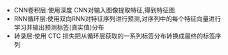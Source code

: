 

+ CNN卷积层:使用深度 CNN对输入图像提取特征,得到特征图    
+ RNN循环层:使用双向RNN对特征序列进行预测,对序列中的每个特征向量进行学习并输出预测标签(真实值)分布  
+ 转录层:使用 CTC 损失把从循环层获取的一系列标签分布转换成最终的标签序列     

